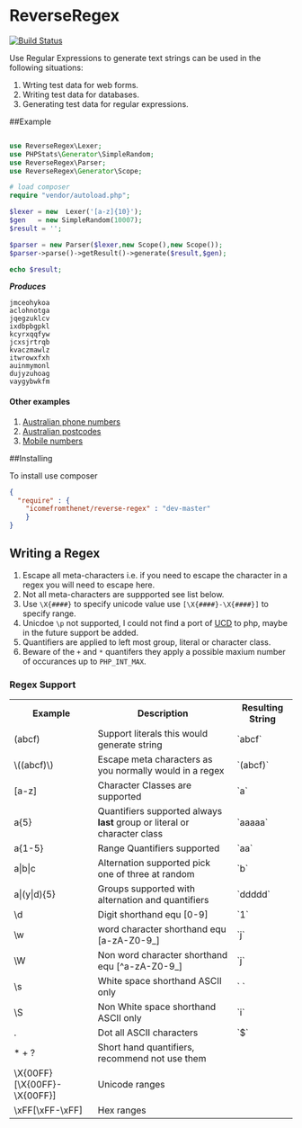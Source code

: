 ReverseRegex
============

[![Build Status](https://travis-ci.org/icomefromthenet/ReverseRegex.png)](https://travis-ci.org/icomefromthenet/ReverseRegex)

Use Regular Expressions to generate text strings can be used in the following situations:

1. Wrting test data for web forms.
2. Writing test data for databases.
3. Generating test data for regular expressions. 


##Example

```php

use ReverseRegex\Lexer;
use PHPStats\Generator\SimpleRandom;
use ReverseRegex\Parser;
use ReverseRegex\Generator\Scope;

# load composer
require "vendor/autoload.php";

$lexer = new  Lexer('[a-z]{10}');
$gen   = new SimpleRandom(10007);
$result = '';

$parser = new Parser($lexer,new Scope(),new Scope());
$parser->parse()->getResult()->generate($result,$gen);

echo $result;

```

***Produces***

```
jmceohykoa
aclohnotga
jqegzuklcv
ixdbpbgpkl
kcyrxqqfyw
jcxsjrtrqb
kvaczmawlz
itwrowxfxh
auinmymonl
dujyzuhoag
vaygybwkfm
```
#### Other examples

1. [Australian phone numbers](https://github.com/icomefromthenet/ReverseRegex/blob/master/examples/ausphone.php)
2. [Australian postcodes](https://github.com/icomefromthenet/ReverseRegex/blob/master/examples/auspostcode.php)
3. [Mobile numbers](https://github.com/icomefromthenet/ReverseRegex/blob/master/examples/mobilenumbers.php)


##Installing

To install use composer

```json
{
  "require" : {
	"icomefromthenet/reverse-regex" : "dev-master"
    }
}
```
## Writing a Regex

1. Escape all meta-characters i.e. if you need to escape the character in a regex you will need to escape here.
2. Not all meta-characters are suppported see list below.
3. Use `\X{####}` to specify unicode value use `[\X{####}-\X{####}]` to specify range.
4. Unicdoe `\p` not supported, I could not find a port of [UCD](http://www.unicode.org/ucd/) to php, maybe in the future support be added.
5. Quantifiers are applied to left most group, literal or character class.
6. Beware of the `+` and `*` quantifers they apply a possible maxium number of occurances up to `PHP_INT_MAX`.

### Regex Support

<table>
 <tr>
  <th>
    Example
  </th>
  <th>
    Description
  </th>
  <th>
    Resulting String
  </th>
 </tr>
 
 <tr>
  <td> (abcf) </td> <td> Support literals this would generate string </td> <td>`abcf`</td>  
 </tr>
 <tr>
   <td> \((abcf)\) </td> <td> Escape meta characters as you normally would in a regex </td> <td>`(abcf)`</td>  
 </tr>
 <tr>
  <td> [a-z] </td> <td> Character Classes are supported </td> <td>`a`</td>  
 </tr>
 <tr>
  <td> a{5} </td> <td> Quantifiers supported always <strong>last</strong> group or literal or character class </td> <td>`aaaaa`</td>  
 </tr>
 <tr>
  <td> a{1-5} </td> <td> Range Quantifiers supported</td> <td>`aa`</td>  
 </tr>
 <tr>
  <td> a|b|c </td> <td> Alternation supported pick one of three at random </td> <td>`b`</td>  
 </tr>
 <tr>
  <td> a|(y|d){5} </td> <td> Groups supported with alternation and quantifiers </td> <td>`ddddd`</td>  
 </tr>
 <tr>
  <tr>
    <td> \d </td> <td> Digit shorthand equ [0-9]  </td> <td>`1`</td>  
  </tr>
  <tr>
    <td> \w </td><td> word character shorthand equ [a-zA-Z0-9_]  </td> <td>`j`</td>  
  </tr>
  <tr>
    <td> \W </td><td>Non word character shorthand equ [^a-zA-Z0-9_]  </td> <td>`j`</td>  
  </tr>
  <tr>
    <td> \s </td><td>White space shorthand ASCII only </td> <td>` `</td>  
  </tr>
  <tr>
    <td> \S </td><td>Non White space shorthand ASCII only </td> <td>`i`</td>  
  </tr>
  <tr>
    <td> . </td><td>Dot all ASCII characters </td> <td>`$`</td>  
  </tr>
  <tr>
    <td> * + ? </td><td>Short hand quantifiers, recommend not use them </td> <td> </td>  
  </tr>
  <tr>
    <td> \X{00FF}[\X{00FF}-\X{00FF}] </td><td>Unicode ranges</td> <td> </td>  
  </tr>
  <tr>
    <td> \xFF[\xFF-\xFF] </td><td> Hex ranges</td> <td> </td>  
  </tr>
 </table>



